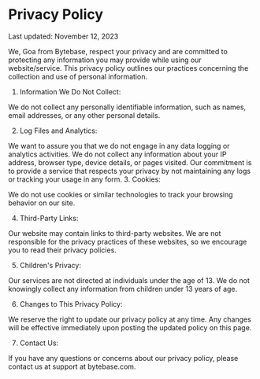 # Privacy Policy

Last updated: November 12, 2023

We, Goa from Bytebase, respect your privacy and are committed to protecting any information you may provide while using our website/service. This privacy policy outlines our practices concerning the collection and use of personal information.

1. Information We Do Not Collect:

We do not collect any personally identifiable information, such as names, email addresses, or any other personal details.

2. Log Files and Analytics:

We want to assure you that we do not engage in any data logging or analytics activities. We do not collect any information about your IP address, browser type, device details, or pages visited. Our commitment is to provide a service that respects your privacy by not maintaining any logs or tracking your usage in any form.
3. Cookies:

We do not use cookies or similar technologies to track your browsing behavior on our site.

4. Third-Party Links:

Our website may contain links to third-party websites. We are not responsible for the privacy practices of these websites, so we encourage you to read their privacy policies.

5. Children's Privacy:

Our services are not directed at individuals under the age of 13. We do not knowingly collect any information from children under 13 years of age.

6. Changes to This Privacy Policy:

We reserve the right to update our privacy policy at any time. Any changes will be effective immediately upon posting the updated policy on this page.

7. Contact Us:

If you have any questions or concerns about our privacy policy, please contact us at support at bytebase.com.
